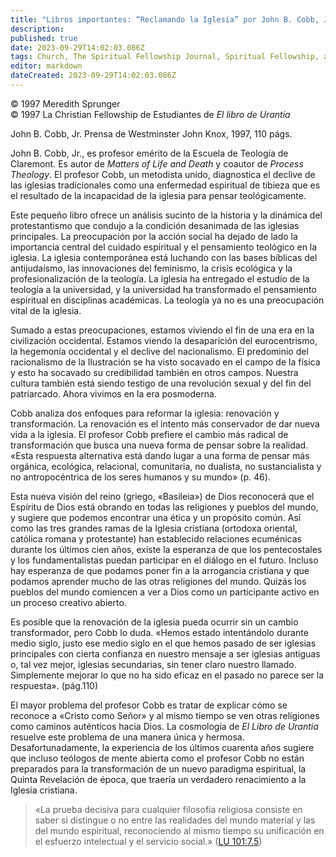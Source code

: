 ```yaml
---
title: "Libros importantes: “Reclamando la Iglesia” por John B. Cobb, Jr"
description: 
published: true
date: 2023-09-29T14:02:03.086Z
tags: Church, The Spiritual Fellowship Journal, Spiritual Fellowship, article
editor: markdown
dateCreated: 2023-09-29T14:02:03.086Z
---
```


<p class="v-card v-sheet theme--light grey lighten-3 px-2">© 1997 Meredith Sprunger<br>© 1997 La Christian Fellowship de Estudiantes de <i>El libro de Urantia</i></p>


John B. Cobb, Jr.
Prensa de Westminster John Knox, 1997, 110 págs.

John B. Cobb, Jr., es profesor emérito de la Escuela de Teología de Claremont. Es autor de _Matters of Life and Death_ y coautor de _Process Theology_. El profesor Cobb, un metodista unido, diagnostica el declive de las iglesias tradicionales como una enfermedad espiritual de tibieza que es el resultado de la incapacidad de la iglesia para pensar teológicamente.

Este pequeño libro ofrece un análisis sucinto de la historia y la dinámica del protestantismo que condujo a la condición desanimada de las iglesias principales. La preocupación por la acción social ha dejado de lado la importancia central del cuidado espiritual y el pensamiento teológico en la iglesia. La iglesia contemporánea está luchando con las bases bíblicas del antijudaísmo, las innovaciones del feminismo, la crisis ecológica y la profesionalización de la teología. La iglesia ha entregado el estudio de la teología a la universidad, y la universidad ha transformado el pensamiento espiritual en disciplinas académicas. La teología ya no es una preocupación vital de la iglesia.

Sumado a estas preocupaciones, estamos viviendo el fin de una era en la civilización occidental. Estamos viendo la desaparición del eurocentrismo, la hegemonía occidental y el declive del nacionalismo. El predominio del racionalismo de la Ilustración se ha visto socavado en el campo de la física y esto ha socavado su credibilidad también en otros campos. Nuestra cultura también está siendo testigo de una revolución sexual y del fin del patriarcado. Ahora vivimos en la era posmoderna.

Cobb analiza dos enfoques para reformar la iglesia: renovación y transformación. La renovación es el intento más conservador de dar nueva vida a la iglesia. El profesor Cobb prefiere el cambio más radical de transformación que busca una nueva forma de pensar sobre la realidad. «Esta respuesta alternativa está dando lugar a una forma de pensar más orgánica, ecológica, relacional, comunitaria, no dualista, no sustancialista y no antropocéntrica de los seres humanos y su mundo» (p. 46).

Esta nueva visión del reino (griego, «Basileia») de Dios reconocerá que el Espíritu de Dios está obrando en todas las religiones y pueblos del mundo, y sugiere que podemos encontrar una ética y un propósito común. Así como las tres grandes ramas de la Iglesia cristiana (ortodoxa oriental, católica romana y protestante) han establecido relaciones ecuménicas durante los últimos cien años, existe la esperanza de que los pentecostales y los fundamentalistas puedan participar en el diálogo en el futuro. Incluso hay esperanza de que podamos poner fin a la arrogancia cristiana y que podamos aprender mucho de las otras religiones del mundo. Quizás los pueblos del mundo comiencen a ver a Dios como un participante activo en un proceso creativo abierto.

Es posible que la renovación de la iglesia pueda ocurrir sin un cambio transformador, pero Cobb lo duda. «Hemos estado intentándolo durante medio siglo, justo ese medio siglo en el que hemos pasado de ser iglesias principales con cierta confianza en nuestro mensaje a ser iglesias antiguas o, tal vez mejor, iglesias secundarias, sin tener claro nuestro llamado. Simplemente mejorar lo que no ha sido eficaz en el pasado no parece ser la respuesta». (pág.110)

El mayor problema del profesor Cobb es tratar de explicar cómo se reconoce a «Cristo como Señor» y al mismo tiempo se ven otras religiones como caminos auténticos hacia Dios. La cosmología de _El Libro de Urantia_ resuelve este problema de una manera única y hermosa. Desafortunadamente, la experiencia de los últimos cuarenta años sugiere que incluso teólogos de mente abierta como el profesor Cobb no están preparados para la transformación de un nuevo paradigma espiritual, la Quinta Revelación de época, que traería un verdadero renacimiento a la Iglesia cristiana.


> «La prueba decisiva para cualquier filosofía religiosa consiste en saber si distingue o no entre las realidades del mundo material y las del mundo espiritual, reconociendo al mismo tiempo su unificación en el esfuerzo intelectual y el servicio social.» ([LU 101:7.5](/es/The_Urantia_Book/101#p7_5))

